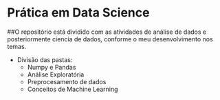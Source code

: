 # Prática em Data Science

##O repositório está dividido com as atividades de análise de dados e posteriormente ciencia de dados, conforme o meu desenvolvimento nos temas.

- Divisão das pastas:
  - Numpy e Pandas
  - Análise Exploratória
  - Preprocesamento de dados
  - Conceitos de Machine Learning
